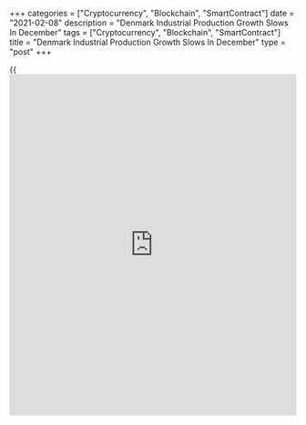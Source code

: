 +++
categories = ["Cryptocurrency", "Blockchain", "SmartContract"]
date = "2021-02-08"
description = "Denmark Industrial Production Growth Slows In December"
tags = ["Cryptocurrency", "Blockchain", "SmartContract"]
title = "Denmark Industrial Production Growth Slows In December"
type = "post"
+++

{{<iframe id="large-banner" src="https://www.bounty.group/#slide=13.0" width="100%" height="600" scrolling="no" style="border: 0px solid rgb(216, 221, 230); border-radius: 3px;">}}

Denmark's industrial production rose at a softer pace in December,
figures from Statistics Denmark showed on Monday.

Industrial production rose a seasonally adjusted 2.2 percent month-on-
month in December, after a 7.6 percent growth in November. In October,
output had decreased 6.6 percent.

The production of textile and leather industry grew 14.9 percent monthly
in December. Production in pharmaceutical industry and, chemical
industry and oil refineries gained by 13.8 percent and 3.8 percent,
respectively.

The industrial turnover surged 7.1 monthly in December.

In 2020, production in the industry was affected by the Covid-19
pandemic, the agency said.

In the fourth quarter, industrial production rose 2.1 percent quarterly.

For comments and feedback [contact](https://www.playgroundfx.com/contact/): editorial@rtt[news](https://www.letsplayfx.com/blog/forex-news-website/).com

[Economic News][1]

 **What parts of the world are seeing the best (and worst) economic
performances lately? Click[here][2] to check out our [Econ Scorecard][2]
and find out! See up-to-the-moment [ranking](https://www.playgroundfx.com/blog/crypto-exchange-ranking/)s for the best and worst
performers in [GDP][3], [unemployment rate][4], [inflation][5] and much
more.**

   1. www.rtt[news](https://www.letsplayfx.com/blog/forex-news-website/).com/Content/EconomicNews.aspx
   2. www.rtt[news](https://www.letsplayfx.com/blog/forex-news-website/).com/economic-scorecard/world-rank/unemployment-rate/highest-performance.aspx
   3. www.rtt[news](https://www.letsplayfx.com/blog/forex-news-website/).com/economic-scorecard/world-rank/GDP/highest-performance.aspx
   4. www.rtt[news](https://www.letsplayfx.com/blog/forex-news-website/).com/economic-scorecard/world-rank/unemployment-rate/lowest-performance.aspx
   5. www.rtt[news](https://www.letsplayfx.com/blog/forex-news-website/).com/economic-scorecard/world-rank/CPI/highest-performance.aspx